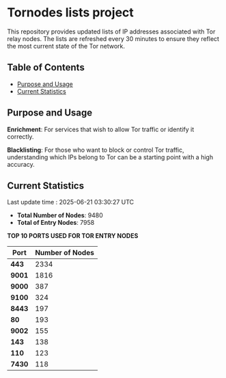 # Tornodes lists project

This repository provides updated lists of IP addresses associated with Tor relay nodes. The lists are refreshed every 30 minutes to ensure they reflect the most current state of the Tor network.

## Table of Contents

- [Purpose and Usage](#purpose-and-usage)
- [Current Statistics](#current-statistics)


## Purpose and Usage

**Enrichment**: For services that wish to allow Tor traffic or identify it correctly.

**Blacklisting**: For those who want to block or control Tor traffic, understanding which IPs belong to Tor can be a starting point with a high accuracy.

## Current Statistics

Last update time : 2025-06-21 03:30:27 UTC

- **Total Number of Nodes**: 9480
- **Total of Entry Nodes**: 7958

**TOP 10 PORTS USED FOR TOR ENTRY NODES**

| **Port** | **Number of Nodes** |
|------|-----------------|
| **443**   | 2334  |
| **9001**   | 1816  |
| **9000**   | 387  |
| **9100**   | 324  |
| **8443**   | 197  |
| **80**   | 193  |
| **9002**   | 155  |
| **143**   | 138  |
| **110**   | 123  |
| **7430**   | 118  |

